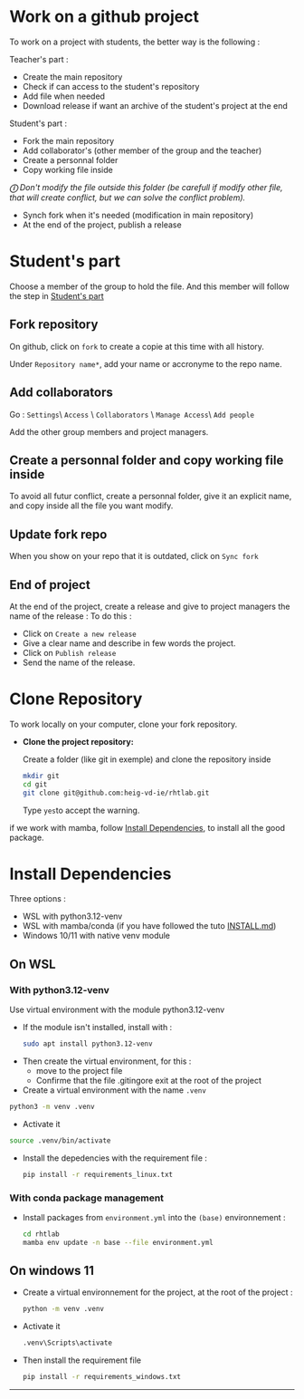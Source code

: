 # Work on a github project

To work on a project with students, the better way is the following :

Teacher's part :
 - Create the main repository
 - Check if can access to the student's repository
 - Add file when needed
 - Download release if want an archive of the student's project at the end

 Student's part :
 - Fork the main repository
 - Add collaborator's (other member of the group and the teacher)
 - Create a personnal folder 
 - Copy working file inside
 
 **_&#9432;_** _Don't modify the file outside this folder (be carefull if modify other file, that will create conflict, but we can solve the conflict problem)._
 - Synch fork when it's needed (modification in main repository)
 - At the end of the project, publish a release 

# Student's part
Choose a member of the group to hold the file.
And this member will follow the step in [Student's part](#students-part)
## Fork repository

On github, click on `fork` to create a copie at this time with all history.

Under `Repository name*`, add your name or accronyme to the repo name.

## Add collaborators
Go :
`Settings`\ `Access` \ `Collaborators` \ `Manage Access`\ `Add people`

Add the other group members and project managers.

## Create a personnal folder and copy working file inside

To avoid all futur conflict, create a personnal folder, give it an explicit name, and copy inside all the file you want modify.

## Update fork repo

When you show on your repo that it is outdated, click on `Sync fork`

## End of project

At the end of the project, create a release and give to project managers the name of the release :
To do this : 
 - Click on `Create a new release`
 - Give a clear name and describe in few words the project.
 - Click on `Publish release` 
 - Send the name of the release.

# Clone Repository
To work locally on your computer, clone your fork repository.
- **Clone the project repository:**
  
  Create a folder (like git in exemple) and clone the repository inside 
  ```bash
  mkdir git 
  cd git
  git clone git@github.com:heig-vd-ie/rhtlab.git
  ```
  Type `yes`to accept the warning.

if we work with mamba, follow [Install Dependencies](#install-dependencies), to install all the good package.
# Install Dependencies
Three options : 
- WSL with python3.12-venv
- WSL with mamba/conda (if you have followed the tuto [INSTALL.md](INSTALL.md))
- Windows 10/11 with native venv module
## On WSL 
### With python3.12-venv
Use virtual environment with the module python3.12-venv
- If the module isn't installed, install with :
  ```bash
  sudo apt install python3.12-venv
  ```
- Then create the virtual environment, for this :
  - move to the project file
  - Confirme that the file .gitingore exit at the root of the project
- Create a virtual environment with the name `.venv`
```bash
python3 -m venv .venv
```
- Activate it
```bash
source .venv/bin/activate
```
- Install the depedencies with the requirement file :
  ```bash
  pip install -r requirements_linux.txt
  ```
### With conda package management
- Install packages from `environment.yml` into the `(base)` environnement :
  ```bash
  cd rhtlab
  mamba env update -n base --file environment.yml
  ```
## On windows 11
- Create a virtual environnement for the project, at the root of the project :
  ```bash
  python -m venv .venv
  ```
- Activate it
  ```bash
  .venv\Scripts\activate
  ```
- Then install the requirement file
  ```bash
  pip install -r requirements_windows.txt
  ```
---
